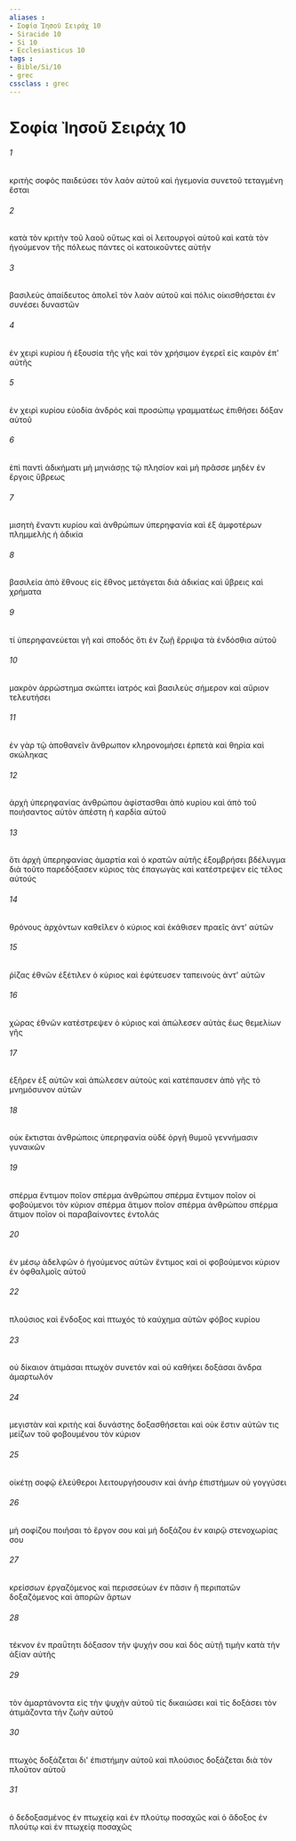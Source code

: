 ```yaml
---
aliases : 
- Σοφία Ἰησοῦ Σειράχ 10
- Siracide 10
- Si 10
- Ecclesiasticus 10
tags : 
- Bible/Si/10
- grec
cssclass : grec
---
```


# Σοφία Ἰησοῦ Σειράχ 10

###### 1
κριτὴς σοφὸς παιδεύσει τὸν λαὸν αὐτοῦ καὶ ἡγεμονία συνετοῦ τεταγμένη ἔσται
###### 2
κατὰ τὸν κριτὴν τοῦ λαοῦ οὕτως καὶ οἱ λειτουργοὶ αὐτοῦ καὶ κατὰ τὸν ἡγούμενον τῆς πόλεως πάντες οἱ κατοικοῦντες αὐτήν
###### 3
βασιλεὺς ἀπαίδευτος ἀπολεῖ τὸν λαὸν αὐτοῦ καὶ πόλις οἰκισθήσεται ἐν συνέσει δυναστῶν
###### 4
ἐν χειρὶ κυρίου ἡ ἐξουσία τῆς γῆς καὶ τὸν χρήσιμον ἐγερεῖ εἰς καιρὸν ἐπ' αὐτῆς
###### 5
ἐν χειρὶ κυρίου εὐοδία ἀνδρός καὶ προσώπῳ γραμματέως ἐπιθήσει δόξαν αὐτοῦ
###### 6
ἐπὶ παντὶ ἀδικήματι μὴ μηνιάσῃς τῷ πλησίον καὶ μὴ πρᾶσσε μηδὲν ἐν ἔργοις ὕβρεως
###### 7
μισητὴ ἔναντι κυρίου καὶ ἀνθρώπων ὑπερηφανία καὶ ἐξ ἀμφοτέρων πλημμελὴς ἡ ἀδικία
###### 8
βασιλεία ἀπὸ ἔθνους εἰς ἔθνος μετάγεται διὰ ἀδικίας καὶ ὕβρεις καὶ χρήματα
###### 9
τί ὑπερηφανεύεται γῆ καὶ σποδός ὅτι ἐν ζωῇ ἔρριψα τὰ ἐνδόσθια αὐτοῦ
###### 10
μακρὸν ἀρρώστημα σκώπτει ἰατρός καὶ βασιλεὺς σήμερον καὶ αὔριον τελευτήσει
###### 11
ἐν γὰρ τῷ ἀποθανεῖν ἄνθρωπον κληρονομήσει ἑρπετὰ καὶ θηρία καὶ σκώληκας
###### 12
ἀρχὴ ὑπερηφανίας ἀνθρώπου ἀφίστασθαι ἀπὸ κυρίου καὶ ἀπὸ τοῦ ποιήσαντος αὐτὸν ἀπέστη ἡ καρδία αὐτοῦ
###### 13
ὅτι ἀρχὴ ὑπερηφανίας ἁμαρτία καὶ ὁ κρατῶν αὐτῆς ἐξομβρήσει βδέλυγμα διὰ τοῦτο παρεδόξασεν κύριος τὰς ἐπαγωγὰς καὶ κατέστρεψεν εἰς τέλος αὐτούς
###### 14
θρόνους ἀρχόντων καθεῖλεν ὁ κύριος καὶ ἐκάθισεν πραεῖς ἀντ' αὐτῶν
###### 15
ῥίζας ἐθνῶν ἐξέτιλεν ὁ κύριος καὶ ἐφύτευσεν ταπεινοὺς ἀντ' αὐτῶν
###### 16
χώρας ἐθνῶν κατέστρεψεν ὁ κύριος καὶ ἀπώλεσεν αὐτὰς ἕως θεμελίων γῆς
###### 17
ἐξῆρεν ἐξ αὐτῶν καὶ ἀπώλεσεν αὐτοὺς καὶ κατέπαυσεν ἀπὸ γῆς τὸ μνημόσυνον αὐτῶν
###### 18
οὐκ ἔκτισται ἀνθρώποις ὑπερηφανία οὐδὲ ὀργὴ θυμοῦ γεννήμασιν γυναικῶν
###### 19
σπέρμα ἔντιμον ποῖον σπέρμα ἀνθρώπου σπέρμα ἔντιμον ποῖον οἱ φοβούμενοι τὸν κύριον σπέρμα ἄτιμον ποῖον σπέρμα ἀνθρώπου σπέρμα ἄτιμον ποῖον οἱ παραβαίνοντες ἐντολάς
###### 20
ἐν μέσῳ ἀδελφῶν ὁ ἡγούμενος αὐτῶν ἔντιμος καὶ οἱ φοβούμενοι κύριον ἐν ὀφθαλμοῖς αὐτοῦ
###### 22
πλούσιος καὶ ἔνδοξος καὶ πτωχός τὸ καύχημα αὐτῶν φόβος κυρίου
###### 23
οὐ δίκαιον ἀτιμάσαι πτωχὸν συνετόν καὶ οὐ καθήκει δοξάσαι ἄνδρα ἁμαρτωλόν
###### 24
μεγιστὰν καὶ κριτὴς καὶ δυνάστης δοξασθήσεται καὶ οὐκ ἔστιν αὐτῶν τις μείζων τοῦ φοβουμένου τὸν κύριον
###### 25
οἰκέτῃ σοφῷ ἐλεύθεροι λειτουργήσουσιν καὶ ἀνὴρ ἐπιστήμων οὐ γογγύσει
###### 26
μὴ σοφίζου ποιῆσαι τὸ ἔργον σου καὶ μὴ δοξάζου ἐν καιρῷ στενοχωρίας σου
###### 27
κρείσσων ἐργαζόμενος καὶ περισσεύων ἐν πᾶσιν ἢ περιπατῶν δοξαζόμενος καὶ ἀπορῶν ἄρτων
###### 28
τέκνον ἐν πραΰτητι δόξασον τὴν ψυχήν σου καὶ δὸς αὐτῇ τιμὴν κατὰ τὴν ἀξίαν αὐτῆς
###### 29
τὸν ἁμαρτάνοντα εἰς τὴν ψυχὴν αὐτοῦ τίς δικαιώσει καὶ τίς δοξάσει τὸν ἀτιμάζοντα τὴν ζωὴν αὐτοῦ
###### 30
πτωχὸς δοξάζεται δι' ἐπιστήμην αὐτοῦ καὶ πλούσιος δοξάζεται διὰ τὸν πλοῦτον αὐτοῦ
###### 31
ὁ δεδοξασμένος ἐν πτωχείᾳ καὶ ἐν πλούτῳ ποσαχῶς καὶ ὁ ἄδοξος ἐν πλούτῳ καὶ ἐν πτωχείᾳ ποσαχῶς
